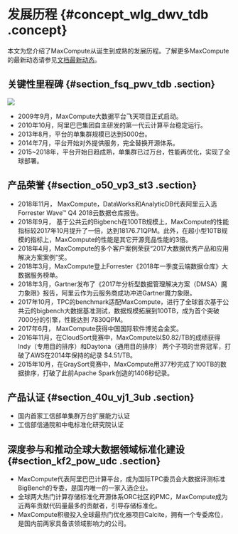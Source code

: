 # 发展历程 {#concept_wlg_dwv_tdb .concept}

本文为您介绍了MaxCompute从诞生到成熟的发展历程。了解更多MaxCompute的最新动态请参见[文档最新动态](cn.zh-CN/产品简介/文档最新动态.md#)。

## 关键性里程碑 {#section_fsq_pwv_tdb .section}

![](http://static-aliyun-doc.oss-cn-hangzhou.aliyuncs.com/assets/img/11917/15561631841001_zh-CN.png)

-   2009年9月，MaxCompute大数据平台飞天项目正式启动。
-   2010年10月，阿里巴巴集团自主研发的第一代云计算平台稳定运行。
-   2013年8月，平台的单集群规模已达到5000台。
-   2014年7月，平台开始对外提供服务，完全替换开源体系。
-   2015~2018年，平台开始日趋成熟，单集群已过万台，性能再优化，实现了全球部署。

## 产品荣誉 {#section_o50_vp3_st3 .section}

-   2018年11月， MaxCompute，DataWorks和AnalyticDB代表阿里云入选Forrester Wave™ Q4 2018云数据仓库报告。
-   2018年9月， 基于公共云的Bigbench在100TB规模上，MaxCompute的性能指标较2017年10月提升了一倍，达到18176.71QPM。此外，在超小型10TB规模的指标上，MaxCompute的性能是其它开源竞品性能的3倍。
-   2018年4月，MaxCompute的多个客户案例荣获“2017大数据优秀产品和应用解决方案案例”奖。
-   2018年3月，MaxCompute登上Forrester《2018年一季度云端数据仓库》大数据服务榜单。
-   2018年3月，Gartner发布了《2017年分析型数据管理解决方案（DMSA）魔力象限》报告，阿里云作为云服务商成功冲进Gartner魔力象限。
-   2017年10月，TPC的benchmark适配MaxCompute，进行了全球首次基于公共云的bigbench大数据基准测试，数据规模拓展到100TB，成为首个突破7000分的引擎，性能达到 7830QPM。
-   2017年6月， MaxCompute获得中国国际软件博览会金奖。
-   2016年11月，在CloudSort竞赛中，MaxCompute以$0.82/TB的成绩获得Indy（专用目的排序）和Daytona（通用目的排序） 两个子项的世界冠军，打破了AWS在2014年保持的纪录 $4.51/TB。
-   2015年10月，在GraySort竞赛中，MaxCompute用377秒完成了100TB的数据排序，打破了此前Apache Spark创造的1406秒纪录。

## 产品认证 {#section_40u_vj1_3ub .section}

-   国内首家工信部单集群万台扩展能力认证
-   工信部信通院和中电标准化研究院认证

## 深度参与和推动全球大数据领域标准化建设 {#section_kf2_pow_udc .section}

-   MaxCompute代表阿里巴巴计算平台，成为国际TPC委员会大数据评测标准BigBench的专委，是国内唯一的一家入选企业。
-   全球两大热门计算存储标准化开源体系ORC社区的PMC，MaxCompute成为近两年贡献代码量最多的贡献者，引导存储标准化。
-   MaxCompute积极投入全球最热门优化器项目Calcite，拥有一个专委席位，是国内前两家具备该领域影响力的公司。

